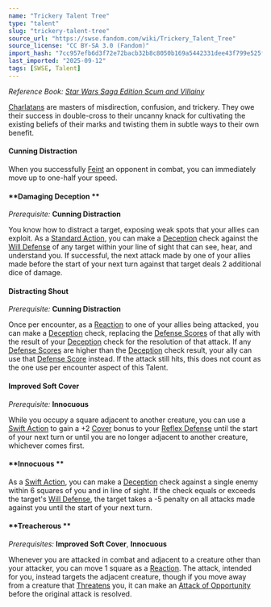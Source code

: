 ```yaml
---
name: "Trickery Talent Tree"
type: "talent"
slug: "trickery-talent-tree"
source_url: "https://swse.fandom.com/wiki/Trickery_Talent_Tree"
source_license: "CC BY-SA 3.0 (Fandom)"
import_hash: "7cc957efb6d3f72e72bacb32b8c8050b169a5442331dee43f799e525f3f66a67"
last_imported: "2025-09-12"
tags: [SWSE, Talent]
---
```

*Reference Book: [Star Wars Saga Edition Scum and Villainy](https://swse.fandom.com/wiki/Star_Wars_Saga_Edition_Scum_and_Villainy)*

[Charlatans](https://swse.fandom.com/wiki/Charlatan) are masters of misdirection, confusion, and trickery. They owe their success in double-cross to their uncanny knack for cultivating the existing beliefs of their marks and twisting them in subtle ways to their own benefit.

#### **Cunning Distraction**
When you successfully [Feint](https://swse.fandom.com/wiki/Feint) an opponent in combat, you can immediately move up to one-half your speed.

#### **Damaging Deception **
*Prerequisite:* **Cunning Distraction**

You know how to distract a target, exposing weak spots that your allies can exploit. As a [Standard Action](https://swse.fandom.com/wiki/Standard_Action), you can make a [Deception](https://swse.fandom.com/wiki/Deception) check against the [Will Defense](https://swse.fandom.com/wiki/Will_Defense) of any target within your line of sight that can see, hear, and understand you. If successful, the next attack made by one of your allies made before the start of your next turn against that target deals 2 additional dice of damage.

#### **Distracting Shout**
*Prerequisite:* **Cunning Distraction**

Once per encounter, as a [Reaction](https://swse.fandom.com/wiki/Reaction) to one of your allies being attacked, you can make a [Deception](https://swse.fandom.com/wiki/Deception) check, replacing the [Defense Scores](https://swse.fandom.com/wiki/Defense_Scores) of that ally with the result of your [Deception](https://swse.fandom.com/wiki/Deception) check for the resolution of that attack. If any [Defense Scores](https://swse.fandom.com/wiki/Defense_Scores) are higher than the [Deception](https://swse.fandom.com/wiki/Deception) check result, your ally can use that [Defense Score](https://swse.fandom.com/wiki/Defense_Score) instead. If the attack still hits, this does not count as the one use per encounter aspect of this Talent.

#### **Improved Soft Cover**
*Prerequisite:* **Innocuous**

While you occupy a square adjacent to another creature, you can use a [Swift Action](https://swse.fandom.com/wiki/Swift_Action) to gain a +2 [Cover](https://swse.fandom.com/wiki/Cover) bonus to your [Reflex Defense](https://swse.fandom.com/wiki/Reflex_Defense) until the start of your next turn or until you are no longer adjacent to another creature, whichever comes first.

#### **Innocuous **
As a [Swift Action](https://swse.fandom.com/wiki/Swift_Action), you can make a [Deception](https://swse.fandom.com/wiki/Deception) check against a single enemy within 6 squares of you and in line of sight. If the check equals or exceeds the target's [Will Defense](https://swse.fandom.com/wiki/Will_Defense), the target takes a -5 penalty on all attacks made against you until the start of your next turn.

#### **Treacherous **
*Prerequisites:* **Improved Soft Cover**, **Innocuous**

Whenever you are attacked in combat and adjacent to a creature other than your attacker, you can move 1 square as a [Reaction](https://swse.fandom.com/wiki/Reaction). The attack, intended for you, instead targets the adjacent creature, though if you move away from a creature that [Threatens](https://swse.fandom.com/wiki/Threatens) you, it can make an [Attack of Opportunity](https://swse.fandom.com/wiki/Attack_of_Opportunity) before the original attack is resolved.